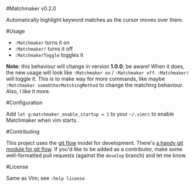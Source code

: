#Matchmaker v0.2.0

Automatically highlight keyword matches as the cursor moves over them.

#Usage

* `:Matchmaker` turns it on
* `:Matchmaker!` turns it off
* `:MatchmakerToggle` toggles it

**Note:** this behaviour will change in version **1.0.0**; be aware! When it
does, the new usage will look like `:Matchmaker on` / `:Matchmaker off`.
`:Matchmaker!` will toggle it. This is to make way for more commands, like
maybe `:Matchmaker someOtherMatchingMethod` to change the matching behaviour.
Also, I like it more.

#Configuration

Add `let g:matchmaker_enable_startup = 1` to your `~/.vimrc` to enable
Matchmaker when vim starts.

#Contributing

This project uses the [git 
flow](http://nvie.com/posts/a-successful-git-branching-model/) model for 
development. There's [a handy git module for git 
flow](//github.com/nvie/gitflow). If you'd like to be added as a contributor, 
make some well-formatted pull requests (against the `develop` branch) and let 
me know.

#License

Same as Vim; see `:help license`
